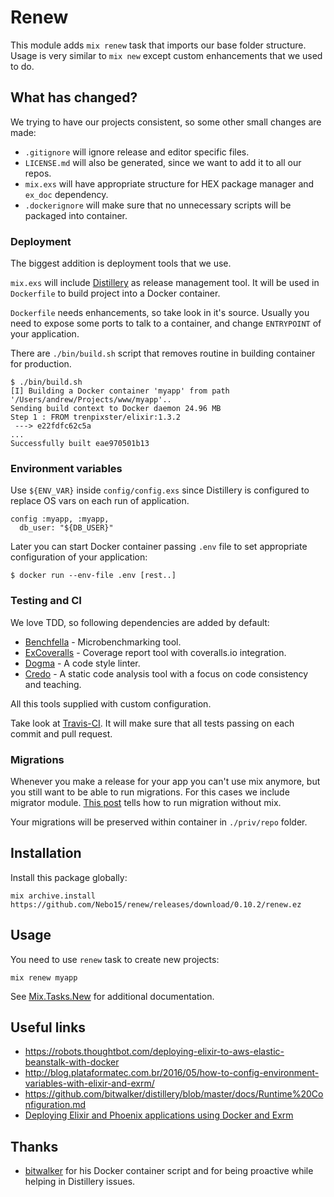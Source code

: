 # Renew

This module adds ```mix renew``` task that imports our base folder structure. Usage is very similar to `mix new` except custom enhancements that we used to do.

## What has changed?

We trying to have our projects consistent, so some other small changes are made:
- `.gitignore` will ignore release and editor specific files.
- `LICENSE.md` will also be generated, since we want to add it to all our repos.
- `mix.exs` will have appropriate structure for HEX package manager and `ex_doc` dependency.
- `.dockerignore` will make sure that no unnecessary scripts will be packaged into container.

### Deployment

The biggest addition is deployment tools that we use.

`mix.exs` will include [Distillery](https://github.com/bitwalker/distillery) as release management tool. It will be used in `Dockerfile` to build project into a Docker container.

`Dockerfile` needs enhancements, so take look in it's source. Usually you need to expose some ports to talk to a container, and change `ENTRYPOINT` of your application.

There are `./bin/build.sh` script that removes routine in building container for production.
  ```
  $ ./bin/build.sh
  [I] Building a Docker container 'myapp' from path '/Users/andrew/Projects/www/myapp'..
  Sending build context to Docker daemon 24.96 MB
  Step 1 : FROM trenpixster/elixir:1.3.2
   ---> e22fdfc62c5a
  ...
  Successfully built eae970501b13
  ```

### Environment variables

Use `${ENV_VAR}` inside `config/config.exs` since Distillery is configured to replace OS vars on each run of application.

  ```
  config :myapp, :myapp,
    db_user: "${DB_USER}"
  ```

Later you can start Docker container passing `.env` file to set appropriate configuration of your application:
  ```
  $ docker run --env-file .env [rest..]
  ```

### Testing and CI

We love TDD, so following dependencies are added by default:

  - [Benchfella](https://github.com/alco/benchfella) - Microbenchmarking tool.
  - [ExCoveralls](https://github.com/parroty/excoveralls) - Coverage report tool with coveralls.io integration.
  - [Dogma](https://github.com/lpil/dogma) - A code style linter.
  - [Credo](https://github.com/rrrene/credo) - A static code analysis tool with a focus on code consistency and teaching.

All this tools supplied with custom configuration.

Take look at [Travis-CI](https://travis-ci.org/). It will make sure that all tests passing on each commit and pull request.

### Migrations

Whenever you make a release for your app you can't use mix anymore, but you still want to be able to run migrations. For this cases we include migrator module. [This post](http://blog.plataformatec.com.br/2016/04/running-migration-in-an-exrm-release/) tells how to run migration without mix.

Your migrations will be preserved within container in `./priv/repo` folder.

## Installation

Install this package globally:

  ```
  mix archive.install https://github.com/Nebo15/renew/releases/download/0.10.2/renew.ez
  ```

## Usage

You need to use `renew` task to create new projects:

  ```
  mix renew myapp
  ```

See [Mix.Tasks.New](http://elixir-lang.org/docs/stable/mix/Mix.Tasks.New.html) for additional documentation.

## Useful links

- https://robots.thoughtbot.com/deploying-elixir-to-aws-elastic-beanstalk-with-docker
- http://blog.plataformatec.com.br/2016/05/how-to-config-environment-variables-with-elixir-and-exrm/
- https://github.com/bitwalker/distillery/blob/master/docs/Runtime%20Configuration.md
- [Deploying Elixir and Phoenix applications using Docker and Exrm](https://gist.github.com/brienw/85db445a0c3976d323b859b1cdccef9a)

## Thanks

- [bitwalker](https://github.com/bitwalker) for his Docker container script and for being proactive while helping in Distillery issues.
